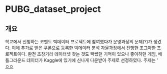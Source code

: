 # PUBG_dataset_project
## 개요
학교에서 신청하는 코멘토 빅데이터 프로젝트에 참여했다가 운영과정의 문제(?)가 생겼다. 이에 추가로 받은 쿠폰으로 등록한 빅데이터 분석 자율과정에서 진행한 조그마한 프로젝트이다. 
완전 초창기라 데이터셋 찾는 것도 빡쎘던 기억이 있으나 좋아하던 게임, 배틀그라운드 데이터가 Kaggle에 있기에 신나게 다운받아 주제로 선정하였다. 주제는 '
[ㅇㅇ](https://stackoverflow.com/questions/69882263/tf-keras-callbacks-modelcheckpoint-type-error-unable-to-serialize-1-0000000656)
